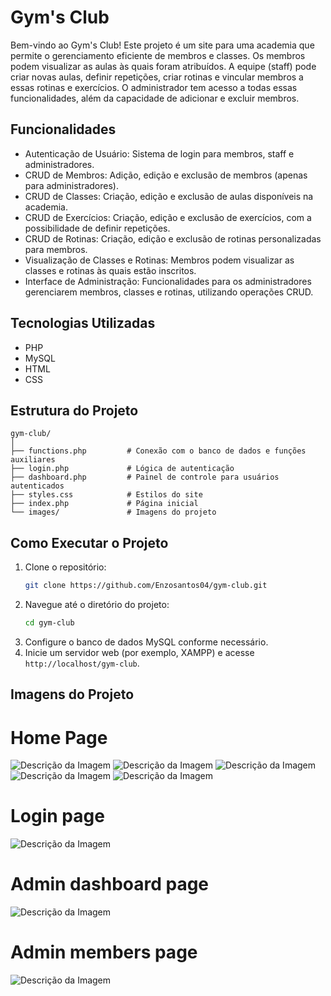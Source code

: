 # Gym's Club

Bem-vindo ao Gym's Club! Este projeto é um site para uma academia que permite o gerenciamento eficiente de membros e classes. Os membros podem visualizar as aulas às quais foram atribuídos. A equipe (staff) pode criar novas aulas, definir repetições, criar rotinas e vincular membros a essas rotinas e exercícios. O administrador tem acesso a todas essas funcionalidades, além da capacidade de adicionar e excluir membros.

## Funcionalidades

- Autenticação de Usuário: Sistema de login para membros, staff e administradores.
- CRUD de Membros: Adição, edição e exclusão de membros (apenas para administradores).
- CRUD de Classes: Criação, edição e exclusão de aulas disponíveis na academia.
- CRUD de Exercícios: Criação, edição e exclusão de exercícios, com a possibilidade de definir repetições.
- CRUD de Rotinas: Criação, edição e exclusão de rotinas personalizadas para membros.
- Visualização de Classes e Rotinas: Membros podem visualizar as classes e rotinas às quais estão inscritos.
- Interface de Administração: Funcionalidades para os administradores gerenciarem membros, classes e rotinas, utilizando operações CRUD.

## Tecnologias Utilizadas

- PHP
- MySQL
- HTML
- CSS

## Estrutura do Projeto

```
gym-club/
│
├── functions.php         # Conexão com o banco de dados e funções auxiliares
├── login.php             # Lógica de autenticação
├── dashboard.php         # Painel de controle para usuários autenticados
├── styles.css            # Estilos do site
├── index.php             # Página inicial
└── images/               # Imagens do projeto
```

## Como Executar o Projeto

1. Clone o repositório:
   ```bash
   git clone https://github.com/Enzosantos04/gym-club.git
   ```
2. Navegue até o diretório do projeto:
   ```bash
   cd gym-club
   ```
3. Configure o banco de dados MySQL conforme necessário.
4. Inicie um servidor web (por exemplo, XAMPP) e acesse `http://localhost/gym-club`.

## Imagens do Projeto

# Home Page
![Descrição da Imagem](imagensprojeto/home1.jpeg)
![Descrição da Imagem](imagensprojeto/home2.jpeg)
![Descrição da Imagem](imagensprojeto/home3.jpeg)
![Descrição da Imagem](imagensprojeto/home4.jpeg)
![Descrição da Imagem](imagensprojeto/home5.jpeg)

# Login page
![Descrição da Imagem](imagensprojeto/login.jpeg)

# Admin dashboard page
![Descrição da Imagem](imagensprojeto/admindash.jpeg)

# Admin members page
![Descrição da Imagem](imagensprojeto/members.jpeg)
